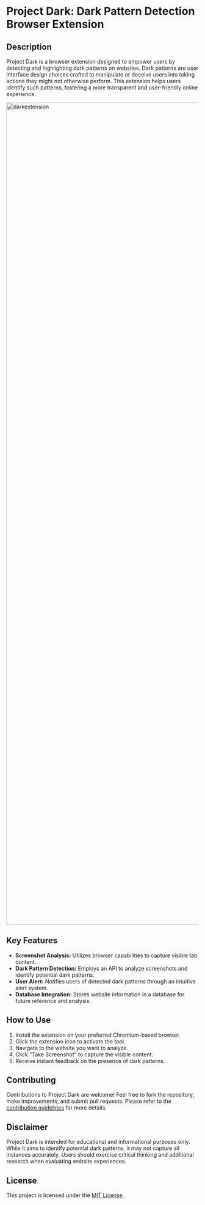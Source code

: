 # Project Dark: Dark Pattern Detection Browser Extension

## Description

Project Dark is a browser extension designed to empower users by detecting and highlighting dark patterns on websites. Dark patterns are user interface design choices crafted to manipulate or deceive users into taking actions they might not otherwise perform. This extension helps users identify such patterns, fostering a more transparent and user-friendly online experience.


<img width="2149" alt="darkextension" src="https://github.com/Project-Dark/Dark-Extension/assets/100071948/e592b1a7-0d65-48e9-b988-afc676326b9a">

## Key Features

- **Screenshot Analysis:** Utilizes browser capabilities to capture visible tab content.
- **Dark Pattern Detection:** Employs an API to analyze screenshots and identify potential dark patterns.
- **User Alert:** Notifies users of detected dark patterns through an intuitive alert system.
- **Database Integration:** Stores website information in a database for future reference and analysis.

## How to Use

1. Install the extension on your preferred Chromium-based browser.
2. Click the extension icon to activate the tool.
3. Navigate to the website you want to analyze.
4. Click "Take Screenshot" to capture the visible content.
5. Receive instant feedback on the presence of dark patterns.

## Contributing

Contributions to Project Dark are welcome! Feel free to fork the repository, make improvements, and submit pull requests. Please refer to the [contribution guidelines](link-to-contribution-guidelines) for more details.

## Disclaimer

Project Dark is intended for educational and informational purposes only. While it aims to identify potential dark patterns, it may not capture all instances accurately. Users should exercise critical thinking and additional research when evaluating website experiences.

## License

This project is licensed under the [MIT License](link-to-license).

